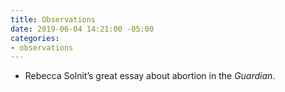 ```yaml
---
title: Observations
date: 2019-06-04 14:21:00 -05:00
categories:
- observations
---
```


- Rebecca Solnit’s great essay about abortion in the *Guardian*.
